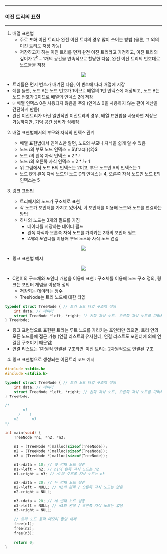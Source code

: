 -----
### 이진 트리의 표현
-----
1. 배열 표현법
   - 주로 포화 이진 트리나 완전 이진 트리의 경우 많이 쓰이는 방법 (물론, 그 외의 이진 트리도 저장 가능)
   - 저장하고자 하는 이진 트리를 먼저 완전 이진 트리라고 가정하고, 이진 트리의 깊이가 $2^k - 1$개의 공간을 연속적으로 할당한 다음, 완전 이진 트리의 번호대로 노드들을 저장
<div align="center">
<img src="https://github.com/user-attachments/assets/07e343d3-f51b-4370-9ff0-b8e22e5cc19b">
</div>

   - 트리들은 먼저 번호가 매겨진 다음, 이 번호에 따라 배열에 저장
   - 예를 들면, 노드 A는 노드 번호가 1이므로 배열의 1번 인덱스에 저장되고, 노드 B는 노드 번호가 2이므로 배열의 인덱스 2에 저장
   - 💡 배열 인덱스 0은 사용되지 않음을 주의 (인덱스 0을 사용하지 않는 편이 계산을 간단하게 만듬)
   - 완전 이진트리가 아닌 일반적인 이진트리의 경우, 배열 표현법을 사용하면 저장은 가능하지만, 기억 공간 낭비가 심해짐

2. 배열 표현법에서의 부모와 자식의 인덱스 관계
   - 배열 표현법에서 인덱스만 알면, 노드의 부모나 자식을 쉽게 알 수 있음
   - 노드 $i$의 부모 노드 인덱스 = $\frac{i}{2}$
   - 노드 $i$의 왼쪽 자식 인덱스 = $2 * i$
   - 노드 $i$의 오른쪽 자식 인덱스 = $2 * i  + 1$
   - 위 그림에서 노드 B의 인덱스는 2이고, 부모 노드인 A의 인덱스는 1
   - 노드 B의 왼쪽 자식 노드인 노드 D의 인덱스는 4, 오른쪽 자식 노드인 노드 E의 인덱스는 5

3. 링크 표현법
   - 트리에서의 노드가 구조체로 표현
   - 각 노드가 포인터를 가지고 있어서, 이 포인터를 이용해 노드와 노드를 연결하는 방법
   - 하나의 노드는 3개의 필드를 가짐
     + 데이터를 저장하는 데이터 필드
     + 왼쪽 자식과 오른쪽 자식 노드를 가리키는 2개의 포인터 필드
     + 2개의 포인터를 이용해 부모 노드와 자식 노드 연결
<div align="center">
<img src="https://github.com/user-attachments/assets/1022ca39-950b-4cce-9f31-ee332bcbc8d6">
</div>

   - 링크 표현법 예시
<div align="center">
<img src="https://github.com/user-attachments/assets/2cd241d7-d19d-4b61-83e7-ac086bcac6ea">
</div>

   - C언어의 구조체와 포인터 개념을 이용해 표현 : 구조체를 이용해 노드 구조 정의, 링크는 포인터 개념을 이용해 정의
     + 저장되는 데이터는 정수
     + TreeNode는 트리 노드에 대한 타입
```c
typedef struct TreeNode { // 트리 노드 타입 구조체 정의 
    int data; // 데이터
    struct TreeNode *left, *right; // 왼쪽 자식 노드, 오른쪽 자식 노드를 가리키는 포인터
} TreeNode;
```
   - 링크 표현법으로 표현된 트리는 루트 노드를 가리키는 포인터만 있으면, 트리 안의 모든 노드들에 접근 가능 (연결 리스트와 유사한데, 연결 리스트도 포인터에 의해 연결된 구조이기 때문임)
   - 연결 리스트는 1차원적 연결된 구조라면, 이진 트리는 2차원적으로 연결된 구조

4. 링크 표현법으로 생성되는 이진트리 코드 예시
```c
#include <stdio.h>
#include <stdlib.h>

typedef struct TreeNode { // 트리 노드 타입 구조체 정의 
    int data; // 데이터
    struct TreeNode *left, *right; // 왼쪽 자식 노드, 오른쪽 자식 노드를 가리키는 포인터
} TreeNode;

/*
        n1
      /    \
    n2      n3
*/

int main(void) {
    TreeNode *n1, *n2, *n3;

    n1 = (TreeNode *)malloc(sizeof(TreeNode));
    n2 = (TreeNode *)malloc(sizeof(TreeNode));
    n3 = (TreeNode *)malloc(sizeof(TreeNode));

    n1->data = 10; // 첫 번째 노드 설정
    n1->left = n2; // n1의 왼쪽 자식 노드는 n2
    n1->right = n3; // n1의 오른쪽 자식 노드는 n3

    n2->data = 20; // 두 번째 노드 설정
    n2->left = NULL; // n2의 왼쪽 / 오른쪽 자식 노드는 없음
    n2->right = NULL;

    n3->data = 20; // 세 번째 노드 설정
    n3->left = NULL; // n3의 왼쪽 / 오른쪽 자식 노드는 없음
    n3->right = NULL;

    // 트리 노드 동적 메모리 할당 해제
    free(n1);
    free(n2);
    free(n3);
    
    return 0;
}
```

